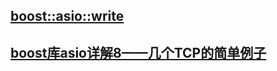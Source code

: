 ## [boost::asio::write](https://stackoverflow.com/questions/29604580/boostasio-write-lock)
## [](http://charette.no-ip.com:81/programming/doxygen/boost/group__write.html#ga760c4a3df03b2e49c9cdbdffaa57ef07)
## [boost库asio详解8——几个TCP的简单例子](https://www.cnblogs.com/findumars/p/7257505.html)
